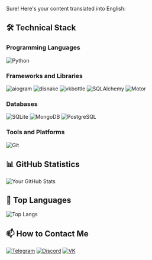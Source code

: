 Sure! Here's your content translated into English:

## 🛠 Technical Stack

### Programming Languages
![Python](https://img.shields.io/badge/-Python-3776AB?style=flat-square&logo=Python&logoColor=white)

### Frameworks and Libraries
![aiogram](https://img.shields.io/badge/-aiogram-2CA5E0?style=flat-square&logo=telegram&logoColor=white)
![disnake](https://img.shields.io/badge/-disnake-7289DA?style=flat-square&logo=discord&logoColor=white)
![vkbottle](https://img.shields.io/badge/-vkbottle-4C75A3?style=flat-square&logo=vk&logoColor=white)
![SQLAlchemy](https://img.shields.io/badge/-SQLAlchemy-7F7F7F?style=flat-square&logo=python&logoColor=white)
![Motor](https://img.shields.io/badge/-Motor-47A248?style=flat-square&logo=mongodb&logoColor=white)

### Databases
![SQLite](https://img.shields.io/badge/-SQLite-003B57?style=flat-square&logo=sqlite&logoColor=white)
![MongoDB](https://img.shields.io/badge/-MongoDB-47A248?style=flat-square&logo=mongodb&logoColor=white)
![PostgreSQL](https://img.shields.io/badge/-PostgreSQL-4169E1?style=flat-square&logo=postgresql&logoColor=white)

### Tools and Platforms
![Git](https://img.shields.io/badge/-Git-F05032?style=flat-square&logo=git&logoColor=white)

## 📊 GitHub Statistics

![Your GitHub Stats](https://github-readme-stats.vercel.app/api?username=xVerdy1337&show_icons=true&theme=radical)

## 🌟 Top Languages

![Top Langs](https://github-readme-stats.vercel.app/api/top-langs/?username=xVerdy1337&layout=compact&theme=radical)

## 📫 How to Contact Me

[![Telegram](https://img.shields.io/badge/-Telegram-2CA5E0?style=flat-square&logo=telegram&logoColor=white)](https://t.me/xVerdy1337)
[![Discord](https://img.shields.io/badge/-Discord-7289DA?style=flat-square&logo=discord&logoColor=white)](https://discord.com/users/verdy123)
[![VK](https://img.shields.io/badge/-VK-4C75A3?style=flat-square&logo=vk&logoColor=white)](https://vk.com/verdy1337)
